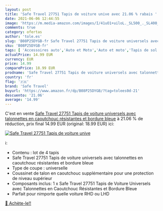 ```yaml
---
layout: post
title: 'Safe Travel 27751 Tapis de voiture unive avec 21.06 % rabais '
date: 2021-06-06 12:44:55
image: 'https://m.media-amazon.com/images/I/41uO1+uiloL._SL500_._SL400_.jpg'
comments: true
category: ofertas
author: 'tole.es'
slug: 'B08P25DYGB-fr Safe Travel 27751 Tapis de voiture universels avec...'
sku: 'B08P25DYGB-fr'
tags: [ 'Accessoires auto','Auto et Moto','Auto et moto','Tapis de sol','Tapis et moquettes','safe travel', ]
actualPrice: 14.99 EUR
currency: EUR
price: 14.99
comparePrice: 18.99 EUR
prodname: 'Safe Travel 27751 Tapis de voiture universels avec talonnettes en caoutchouc résistantes et bordure bleue'
country: 'fr'
flag: '🇫🇷'
brand: 'Safe Travel'
buyurl: 'https://www.amazon.fr/dp/B08P25DYGB/?tag=tolees0d-21'
descuento: '21.06'
average: '14.99'
---
```


C'est en vente [Safe Travel 27751 Tapis de voiture universels avec talonnettes en caoutchouc résistantes et bordure bleue](https://www.amazon.fr/dp/B08P25DYGB/?tag=tolees0d-21)  à  21.06 % de réduction, prix final  14.99 EUR (original: 18.99 EUR) ici:

[![Safe Travel 27751 Tapis de voiture unive](https://m.media-amazon.com/images/I/41uO1+uiloL._SL500_._SL400_.jpg)](https://www.amazon.fr/dp/B08P25DYGB/?tag=tolees0d-21)

ℹ️:

- Contenu : lot de 4 tapis
- Safe Travel 27751 Tapis de voiture universels avec talonnettes en caoutchouc résistantes et bordure bleue
- Type de coupe : universelle
- Coussinet de talon en caoutchouc supplémentaire pour une protection de niveau supérieur
- Composants inclus: 1 x Safe Travel 27751 Tapis de Voiture Universels avec Talonnettes en Caoutchouc Résistantes et Bordure Bleue
- Parfait pour nimporte quelle voiture RHD ou LHD

[🛒 Achète-le!!](https://www.amazon.fr/dp/B08P25DYGB/?tag=tolees0d-21)
